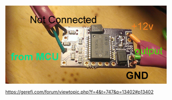 
![Board](PowerSSO-24_assembled.jpg)

https://gerefi.com/forum/viewtopic.php?f=4&t=747&p=13402#p13402